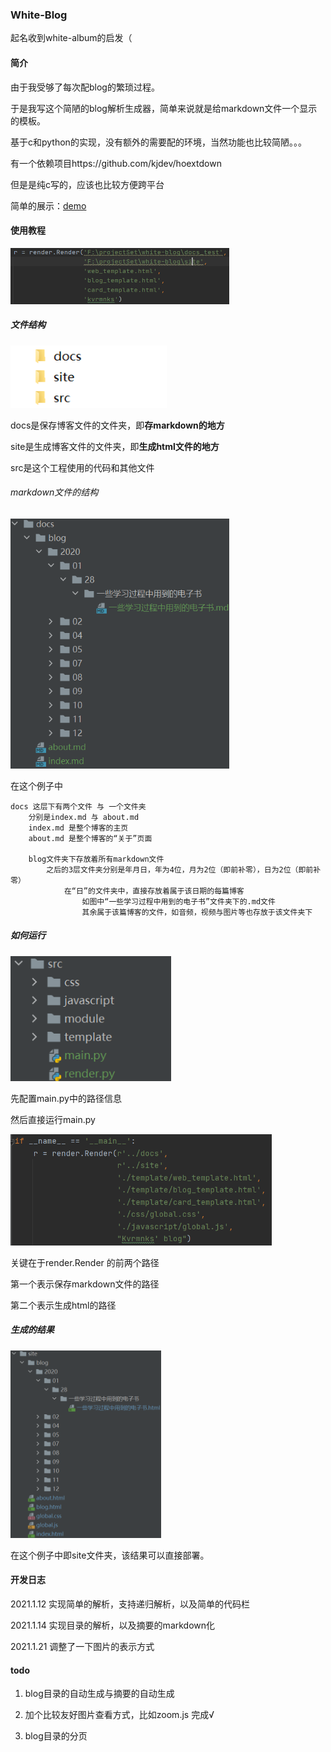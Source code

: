 ### White-Blog

起名收到white-album的启发（

#### 简介

由于我受够了每次配blog的繁琐过程。

于是我写这个简陋的blog解析生成器，简单来说就是给markdown文件一个显示的模板。

基于c和python的实现，没有额外的需要配的环境，当然功能也比较简陋。。。

有一个依赖项目https://github.com/kjdev/hoextdown

但是是纯c写的，应该也比较方便跨平台

简单的展示：[demo](https://www.kvrmnks.top)

#### 使用教程

<img src="readme.assets/image-20210114151041166.png" alt="image-20210114151041166" width="350" height="90" />

##### 文件结构

<img src="readme.assets/image-20210121230640173.png" alt="image-20210121230640173" width="250" height="100" />

docs是保存博客文件的文件夹，即**存markdown的地方**

site是生成博客文件的文件夹，即**生成html文件的地方**

src是这个工程使用的代码和其他文件

###### markdown文件的结构

<img src="readme.assets/image-20210121231523390.png" alt="image-20210121231523390" width=350 height=400/>

在这个例子中

```
docs 这层下有两个文件 与 一个文件夹
	分别是index.md 与 about.md
	index.md 是整个博客的主页
	about.md 是整个博客的“关于”页面
	
	blog文件夹下存放着所有markdown文件
		之后的3层文件夹分别是年月日，年为4位，月为2位（即前补零），日为2位（即前补零）
			在“日”的文件夹中，直接存放着属于该日期的每篇博客
				如图中“一些学习过程中用到的电子书”文件夹下的.md文件
				其余属于该篇博客的文件，如音频，视频与图片等也存放于该文件夹下
```

##### 如何运行

<img src="readme.assets/image-20210121232648239.png" alt="image-20210121232648239" height=200 />

先配置main.py中的路径信息

然后直接运行main.py

<img src="readme.assets/image-20210121232934962.png" alt="image-20210121232934962" height=178/>

关键在于render.Render 的前两个路径

第一个表示保存markdown文件的路径

第二个表示生成html的路径

##### 生成的结果

<img src="readme.assets/image-20210121233352275.png" alt="image-20210121233352275" height=300 />

在这个例子中即site文件夹，该结果可以直接部署。

#### 开发日志

2021.1.12 实现简单的解析，支持递归解析，以及简单的代码栏

2021.1.14 实现目录的解析，以及摘要的markdown化

2021.1.21 调整了一下图片的表示方式

#### todo
1. blog目录的自动生成与摘要的自动生成 	

2. 加个比较友好图片查看方式，比如zoom.js 	完成√

3. blog目录的分页